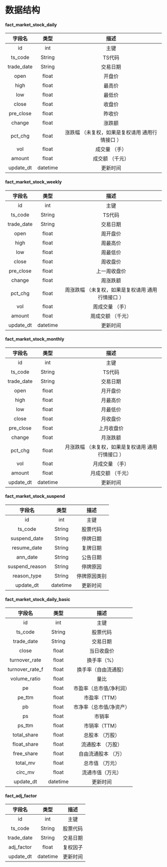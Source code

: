 # **数据结构**

#### **fact_market_stock_daily**

字段名    | 类型 | 描述| 
:--------: | :---: | :----: | 
id | int | 主键 | 
ts_code | String | TS代码 |
trade_date | String | 交易日期 |
open | float | 开盘价 |
high | float | 最高价 |
low | float | 最低价 |
close | float | 收盘价 |
pre_close | float | 昨收价 |
change | float | 涨跌额 |
pct_chg | float | 涨跌幅 （未复权，如果是复权请用 通用行情接口 ） |
vol | float | 成交量 （手） |
amount | float | 成交额 （千元） |
update_dt | datetime | 更新时间 |


#### **fact_market_stock_weekly**
字段名    | 类型 | 描述|
:--------: | :---: | :----: |
id | int | 主键 |
ts_code | String | TS代码 |
trade_date | String | 交易日期 |
open | float | 周开盘价 |
high | float | 周最高价 |
low | float | 周最低价 |
close | float | 周收盘价 |
pre_close | float | 上一周收盘价 |
change | float | 周涨跌额 |
pct_chg | float | 周涨跌幅 （未复权，如果是复权请用 通用行情接口 ） |
vol | float | 周成交量 （手） |
amount | float | 周成交额 （千元） |
update_dt | datetime | 更新时间 |


#### **fact_market_stock_monthly**
字段名    | 类型 | 描述|
:--------: | :---: | :----: |
id | int | 主键 |
ts_code | String | TS代码 |
trade_date | String | 交易日期 |
open | float | 月开盘价 |
high | float | 月最高价 |
low | float | 月最低价 |
close | float | 月收盘价 |
pre_close | float | 上月收盘价 |
change | float | 月涨跌额 |
pct_chg | float | 月涨跌幅 （未复权，如果是复权请用 通用行情接口 ） |
vol | float | 月成交量 （手） |
amount | float | 月成交额 （千元） |
update_dt | datetime | 更新时间 |



#### **fact_market_stock_suspend**
字段名    | 类型 | 描述|
:--------: | :---: | :----: |
id | int | 主键 |
ts_code | String | 股票代码 |
suspend_date | String | 停牌日期 |
resume_date | String | 复牌日期 |
ann_date | String | 公告日期 |
suspend_reason | String | 停牌原因 |
reason_type | String | 停牌原因类别 |
update_dt | datetime | 更新时间 |


#### **fact_market_stock_daily_basic**
字段名    | 类型 | 描述|
:--------: | :---: | :----: |
id | int | 主键 |
ts_code | String | 股票代码 |
trade_date | String | 交易日期 |
close | float | 当日收盘价 |
turnover_rate | float | 换手率（%） |
turnover_rate_f | float | 换手率（自由流通股） |
volume_ratio | float | 量比 |
pe | float | 市盈率（总市值/净利润） |
pe_ttm| float | 市盈率（TTM） |
pb | float | 市净率（总市值/净资产） |
ps | float | 市销率 |
ps_ttm | float | 市销率（TTM） |
total_share | float | 总股本 （万股） |
float_share | float | 流通股本 （万股） |
free_share | float | 自由流通股本 （万） |
total_mv | float | 总市值 （万元） |
circ_mv | float | 流通市值（万元） |
update_dt | datetime | 更新时间 |


#### **fact_adj_factor**
字段名    | 类型 | 描述|
:--------: | :---: | :----: |
id | int | 主键 |
ts_code | String | 股票代码 |
trade_date | String | 交易日期 |
adj_factor | float | 复权因子 |
update_dt | datetime | 更新时间 |